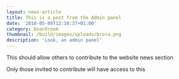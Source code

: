 ```yaml
---
layout: news-article
title: This is a post from the Admin panel
date: '2018-05-09T12:10:37+01:00'
category: boardroom
thumbnail: /build/images/uploads/brora.png
description: 'Look, an admin panel'
---
```

This should allow others to contribute to the website news section

Only those invited to contribute will have access to this
